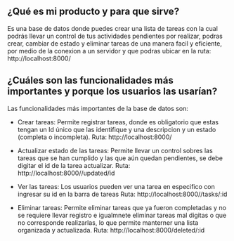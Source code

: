 ## ¿Qué es mi producto y para que sirve?
Es una base de datos donde puedes crear una lista de tareas con la cual podrás llevar un control de tus actividades
pendientes por realizar, podras crear, cambiar de estado y eliminar tareas de una manera facil y eficiente, por medio de la conexion a un servidor y que podras ubicar en la ruta: http://localhost:8000/

## ¿Cuáles son las funcionalidades más importantes y porque los usuarios las usarían?
Las funcionalidades más importantes de la base de datos son:

- Crear tareas: Permite registrar tareas, donde es obligatorio que estas tengan un Id único que las identifique y 
una descripcion y un estado (completa o incompleta).
Ruta: http://localhost:8000/

- Actualizar estado de las tareas: Permite llevar un control sobres las tareas que se han cumplido y las que aún quedan pendientes, se debe digitar el id de la tarea actualizar.
Ruta: http://localhost:8000//updated/id

- Ver las tareas: Los usuarios pueden ver una tarea en especifico con ingresar su id en la barra de tareas
Ruta: http://localhost:8000//tasks/:id

- Eliminar tareas: Permite eliminar tareas que ya fueron completadas y no se requiere llevar registro e igualmnete 
eliminar tareas mal digitas o que no corresponde realizarlas, lo que permite manterner una lista organizada y 
actualizada. 
Ruta: http://localhost:8000/deleted/:id